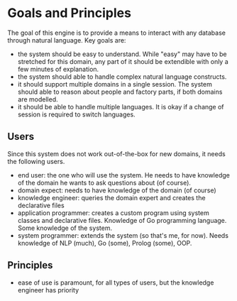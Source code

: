 # Goals and Principles

The goal of this engine is to provide a means to interact with any database through natural language. Key goals are:

* the system should be easy to understand. While "easy" may have to be stretched for this domain, any part of it should be extendible with only a few minutes of explanation.
* the system should able to handle complex natural language constructs.
* it should support multiple domains in a single session. The system should able to reason about people and factory parts, if both domains are modelled.
* it should be able to handle multiple languages. It is okay if a change of session is required to switch languages.

## Users

Since this system does not work out-of-the-box for new domains, it needs the following users.

* end user: the one who will use the system. He needs to have knowledge of the domain he wants to ask questions about (of course).
* domain expect: needs to have knowledge of the domain (of course)
* knowledge engineer: queries the domain expert and creates the declarative files
* application programmer: creates a custom program using system classes and declarative files. Knowledge of Go programming language. Some knowledge of the system.
* system programmer: extends the system (so that's me, for now). Needs knowledge of NLP (much), Go (some), Prolog (some), OOP.

## Principles

* ease of use is paramount, for all types of users, but the knowledge engineer has priority
